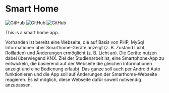 # Smart Home

![GitHub](https://img.shields.io/github/license/Christian-2003/smart-home?color=red)
![GitHub](https://img.shields.io/github/issues/Christian-2003/smart-home?color=purple)
![GitHub](https://img.shields.io/github/repo-size/Christian-2003/smart-home?color=blue)

This is a smart home app.

Vorhanden ist bereits eine Webseite, die auf Basis von PHP, MySql Informationen über Smarthome-Geräte anzeigt (z. B. Zustand Licht, Rollladen) und Änderungen ermöglicht (z. B. Licht an). Die Geräte nutzen dabei überwiegend KNX. Ziel der Studienarbeit ist, eine Smartphone-App zu entwickeln, die basierend auf der Webseite die gleichen Informationen anzeigt und eine Bedienung erlaubt. Das ganze soll auch per Android Auto funktionieren und die App soll auf Änderungen der Smarthome-Webseite reagieren. Es ist möglich, diese Webseite dafür soweit notwendig anzupassen.
